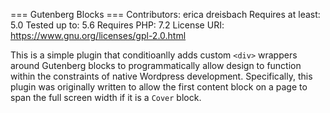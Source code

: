 === Gutenberg Blocks ===
Contributors: erica dreisbach
Requires at least: 5.0
Tested up to: 5.6
Requires PHP: 7.2
License URI: https://www.gnu.org/licenses/gpl-2.0.html

This is a simple plugin that conditioanlly adds custom `<div>` wrappers around Gutenberg blocks to programmatically allow design to function within the constraints of native Wordpress development. Specifically, this plugin was originally written to allow the first content block on a page to span the full screen width if it is a `Cover` block.
